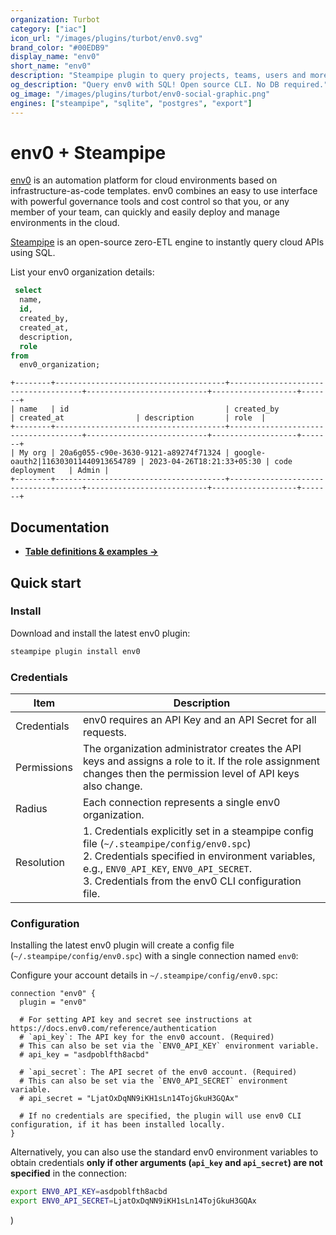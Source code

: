 ```yaml
---
organization: Turbot
category: ["iac"]
icon_url: "/images/plugins/turbot/env0.svg"
brand_color: "#00EDB9"
display_name: "env0"
short_name: "env0"
description: "Steampipe plugin to query projects, teams, users and more from env0."
og_description: "Query env0 with SQL! Open source CLI. No DB required."
og_image: "/images/plugins/turbot/env0-social-graphic.png"
engines: ["steampipe", "sqlite", "postgres", "export"]
---
```


# env0 + Steampipe

[env0](https://env0.com) is an automation platform for cloud environments based on infrastructure-as-code templates. env0 combines an easy to use interface with powerful governance tools and cost control so that you, or any member of your team, can quickly and easily deploy and manage environments in the cloud.

[Steampipe](https://steampipe.io) is an open-source zero-ETL engine to instantly query cloud APIs using SQL.

List your env0 organization details:

```sql
 select
  name,
  id,
  created_by,
  created_at,
  description,
  role
from
  env0_organization;
```

```
+--------+--------------------------------------+-------------------------------------+---------------------------+-------------------+-------+
| name   | id                                   | created_by                          | created_at                | description       | role  |
+--------+--------------------------------------+-------------------------------------+---------------------------+-------------------+-------+
| My org | 20a6g055-c90e-3630-9121-a89274f71324 | google-oauth2|116303011440913654789 | 2023-04-26T18:21:33+05:30 | code deployment   | Admin |
+--------+--------------------------------------+-------------------------------------+---------------------------+-------------------+-------+
```

## Documentation

- **[Table definitions & examples →](/plugins/turbot/env0/tables)**

## Quick start

### Install

Download and install the latest env0 plugin:

```sh
steampipe plugin install env0
```

### Credentials

| Item        | Description                                                                                                                                                                                                                                          |
| ----------- | ---------------------------------------------------------------------------------------------------------------------------------------------------------------------------------------------------------------------------------------------------- |
| Credentials | env0 requires an API Key and an API Secret for all requests.                                                                                                                                                                                         |
| Permissions | The organization administrator creates the API keys and assigns a role to it. If the role assignment changes then the permission level of API keys also change.                                                                                      |
| Radius      | Each connection represents a single env0 organization.                                                                                                                                                                                               |
| Resolution  | 1. Credentials explicitly set in a steampipe config file (`~/.steampipe/config/env0.spc`)<br />2. Credentials specified in environment variables, e.g., `ENV0_API_KEY`, `ENV0_API_SECRET`.<br />3. Credentials from the env0 CLI configuration file. |

### Configuration

Installing the latest env0 plugin will create a config file (`~/.steampipe/config/env0.spc`) with a single connection named `env0`:

Configure your account details in `~/.steampipe/config/env0.spc`:

```hcl
connection "env0" {
  plugin = "env0"

  # For setting API key and secret see instructions at https://docs.env0.com/reference/authentication
  # `api_key`: The API key for the env0 account. (Required)
  # This can also be set via the `ENV0_API_KEY` environment variable.
  # api_key = "asdpoblfth8acbd"

  # `api_secret`: The API secret of the env0 account. (Required)
  # This can also be set via the `ENV0_API_SECRET` environment variable.
  # api_secret = "LjatOxDqNN9iKH1sLn14TojGkuH3GQAx"

  # If no credentials are specified, the plugin will use env0 CLI configuration, if it has been installed locally.
}
```

Alternatively, you can also use the standard env0 environment variables to obtain credentials **only if other arguments (`api_key` and `api_secret`) are not specified** in the connection:

```sh
export ENV0_API_KEY=asdpoblfth8acbd
export ENV0_API_SECRET=LjatOxDqNN9iKH1sLn14TojGkuH3GQAx
```

)